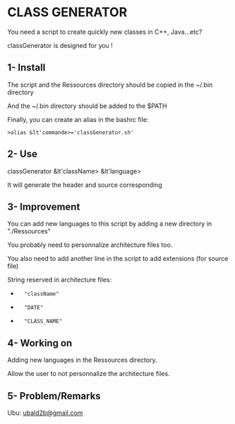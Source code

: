 CLASS GENERATOR
===============

You need a script to create quickly new classes in C++, Java...etc?

classGenerator is designed for you !

1- Install
----------

The script and the Ressources directory should be copied in the ~/.bin directory

And the ~/.bin directory should be added to the $PATH

Finally, you can create an alias in the bashrc file:

	>alias &lt'commande>='classGenerator.sh'
			
2- Use
------

classGenerator &lt'className> &lt'language>

It will generate the header and source corresponding
	
3- Improvement
--------------

You can add new languages to this script by adding a new directory in "./Ressources"

You probably need to personnalize architecture files too.

You also need to add another line in the script to add extensions (for source file)
		
String reserved in architecture files:

*		"className"
*		"DATE"
*		"CLASS_NAME"
			
4- Working on
-------------

Adding new languages in the Ressources directory.

Allow the user to not personnalize the architecture files.
		
5- Problem/Remarks
------------------

Ubu: ubald2b@gmail.com

